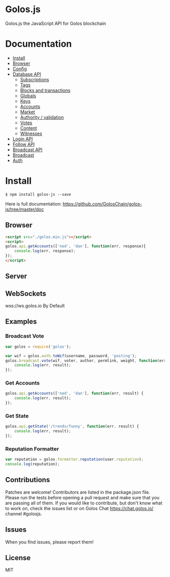 # Golos.js
Golos.js the JavaScript API for Golos blockchain

# Documentation

- [Install](#install)
- [Browser](#browser)
- [Config](#config)
- [Database API](#api)
    - [Subscriptions](#subscriptions)
    - [Tags](#tags)
    - [Blocks and transactions](#blocks-and-transactions)
    - [Globals](#globals)
    - [Keys](#keys)
    - [Accounts](#accounts)
    - [Market](#market)
    - [Authority / validation](#authority--validation)
    - [Votes](#votes)
    - [Content](#content)
    - [Witnesses](#witnesses)
- [Login API](#login)
- [Follow API](#follow-api)
- [Broadcast API](#broadcast-api)
- [Broadcast](#broadcast)
- [Auth](#auth)

# Install
```
$ npm install golos-js --save
```

Here is full documentation:
https://github.com/GolosChain/golos-js/tree/master/doc

## Browser 
```html 
<script src="./golos.min.js"></script>
<script>
golos.api.getAccounts(['ned', 'dan'], function(err, response){
    console.log(err, response);
});
</script>
```

## Server

## WebSockets
wss://ws.golos.io By Default<br/>

## Examples
### Broadcast Vote
```js
var golos = require('golos');

var wif = golos.auth.toWif(username, password, 'posting');
golos.broadcast.vote(wif, voter, author, permlink, weight, function(err, result) {
	console.log(err, result);
});
```

### Get Accounts
```js
golos.api.getAccounts(['ned', 'dan'], function(err, result) {
	console.log(err, result);
});
```

### Get State
```js 
golos.api.getState('/trends/funny', function(err, result) {
	console.log(err, result);
});
```

### Reputation Formatter
```js 
var reputation = golos.formatter.reputation(user.reputation);
console.log(reputation);
```

## Contributions
Patches are welcome! Contributors are listed in the package.json file. Please run the tests before opening a pull request and make sure that you are passing all of them. If you would like to contribute, but don't know what to work on, check the issues list or on Golos Chat https://chat.golos.io/ channel #golosjs.

## Issues
When you find issues, please report them!

## License
MIT
